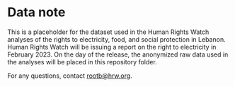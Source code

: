 # Data note

This is a placeholder for the dataset used in the Human Rights Watch analyses of the rights to electricity, food, and social protection in Lebanon. Human Rights Watch will be issuing a report on the right to electricity in February 2023. On the day of the release, the anonymized raw data used in the analyses will be placed in this repository folder.

For any questions, contact rootb@hrw.org.